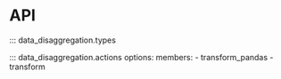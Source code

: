 # API

::: data_disaggregation.types

::: data_disaggregation.actions
    options:
      members:
        - transform_pandas
        - transform
